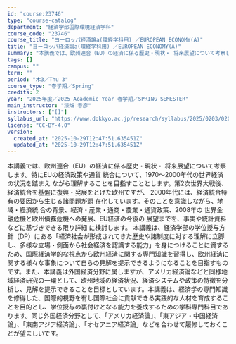 ```yaml
---
id: "course:23746"
type: "course-catalog"
department: "経済学部国際環境経済学科"
course_code: "23746"
course_title: "ヨーロッパ経済論a(環経学科用) ／EUROPEAN ECONOMY(A)"
title: "ヨーロッパ経済論a(環経学科用) ／EUROPEAN ECONOMY(A)"
summary: "本講義では、欧州連合（EU）の経済に係る歴史・現状・ 将来展望について考察します。特にEUの経済政策や通貨 統合について、1970～2000年代の世界経済の状況を踏まえ ながら理解することを目指すこととします。第2次世界大戦後、経済統合を基…"
tags: []
campus: ""
term: ""
period: "木3／Thu 3"
course_type: "春学期／Spring"
credits: 2
year: "2025年度／2025 Academic Year 春学期／SPRING SEMESTER"
main_instructor: "漆畑 春彦"
instructors: ["[]"]
syllabus_url: "https://www.dokkyo.ac.jp/research/syllabus/2025/0203/0203_23746_ja_JP.html"
license: "CC-BY-4.0"
version:
  created_at: "2025-10-29T12:47:51.635451Z"
  updated_at: "2025-10-29T12:47:51.635451Z"
---
```

本講義では、欧州連合（EU）の経済に係る歴史・現状・ 将来展望について考察します。特にEUの経済政策や通貨 統合について、1970～2000年代の世界経済の状況を踏まえ ながら理解することを目指すこととします。第2次世界大戦後、経済統合を基盤に復興・発展をとげた欧州ですが、 2000年代には、経済統合特有の要因から生じる諸問題が顕 在化しています。そのことを意識しながら、地域・経済統 合の背景、経済・産業・通商・農業・通貨政策、2008年の 世界金融危機と欧州債務危機への発展、EU経済の今後の 展望までを、事実や統計資料などに基づきできる限り詳細 に検討します。 本講義は、経済学部の学位授与方針（DP）にある「経済社会が形成されてきた歴史や諸制度に対する理解に立脚し、多様な立場・側面から社会経済を認識する能力」を身につけることに資するため、国際経済学的な視点から欧州経済に関する専門知識を習得し、欧州経済に関する様々な事象について自らの見解を提示できるようになることを目指すものです。また、本講義は外国経済分野に属しますが、アメリカ経済論などと同様地域経済研究の一環として、欧州地域の経済状況、経済システムや政策の特徴を分析し、見解を提示できることを目標としています。本講義は、経済学の専門知識を修得した、国際的視野を有し国際社会に貢献できる実践的な人材を育成することを目的とし、学位授与の裏付けとなる能力を養成するための学科専門科目であります。同じ外国経済分野として、「アメリカ経済論」、「東アジア・中国経済論」、「東南アジア経済論」、「オセアニア経済論」などを合わせて履修しておくことが望ましいです。

